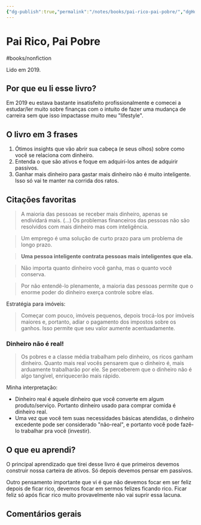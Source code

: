 ```yaml
---
{"dg-publish":true,"permalink":"/notes/books/pai-rico-pai-pobre/","dgHomeLink":true,"dgPassFrontmatter":false,"dgShowBacklinks":true,"dgShowLocalGraph":false}
---
```



# Pai Rico, Pai Pobre

#books/nonfiction 
 
Lido em 2019.

## Por que eu li esse livro?

Em 2019 eu estava bastante insatisfeito profissionalmente e comecei a estudar/ler muito sobre finanças com o intuito de fazer uma mudança de carreira sem que isso impactasse muito meu "lifestyle".

## O livro em 3 frases

1. Ótimos insights que vão abrir sua cabeça (e seus olhos) sobre como você se relaciona com dinheiro.
2. Entenda o que são ativos e foque em adquirí-los antes de adquirir passivos.
3. Ganhar mais dinheiro para gastar mais dinheiro não é muito inteligente. Isso só vai te manter na corrida dos ratos.

## Citações favoritas

> A maioria das pessoas se receber mais dinheiro, apenas se endividará mais. (...) Os problemas financeiros das pessoas não são resolvidos com mais dinheiro mas com inteligência.

> Um emprego é uma solução de curto prazo para um problema de longo prazo.

> **Uma pessoa inteligente contrata pessoas mais inteligentes que ela.**

> Não importa quanto dinheiro você ganha, mas o quanto você conserva.

> Por não entendê-lo plenamente, a maioria das pessoas permite que o enorme poder do dinheiro exerça controle sobre elas.

Estratégia para imóveis:

> Começar com pouco, imóveis pequenos, depois trocá-los por imóveis maiores e, portanto, adiar o pagamento dos impostos sobre os ganhos. Isso permite que seu valor aumente acentuadamente.

### Dinheiro não é real!

> Os pobres e a classe média trabalham pelo dinheiro, os ricos ganham dinheiro. Quanto mais real vocês pensarem que o dinheiro é, mais arduamente trabalharão por ele. Se perceberem que o dinheiro não é algo tangível, enriquecerão mais rápido.

Minha interpretação:

- Dinheiro real é aquele dinheiro que você converte em algum produto/serviço. Portanto dinheiro usado para comprar comida é dinheiro real.
- Uma vez que você tem suas necessidades básicas atendidas, o dinheiro excedente pode ser considerado "não-real", e portanto você pode fazê-lo trabalhar pra você (investir).

## O que eu aprendi?

O principal aprendizado que tirei desse livro é que primeiros devemos construir nossa carteira de ativos. Só depois devemos pensar em passivos.

Outro pensamento importante que vi é que não devemos focar em ser feliz depois de ficar rico, devemos focar em sermos felizes ficando rico. Ficar feliz só após ficar rico muito provavelmente não vai suprir essa lacuna.

## Comentários gerais


